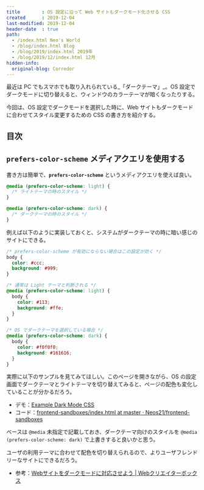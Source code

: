 ```yaml
---
title        : OS 設定に沿って Web サイトもダークモード化させる CSS
created      : 2019-12-04
last-modified: 2019-12-04
header-date  : true
path:
  - /index.html Neo's World
  - /blog/index.html Blog
  - /blog/2019/index.html 2019年
  - /blog/2019/12/index.html 12月
hidden-info:
  original-blog: Corredor
---
```


最近は PC でもスマホでも取り入れられている_「ダークテーマ」_。OS 設定でダークモードに切り替えると、ウィンドウのカラーテーマが暗くなったりする。

今回は、OS 設定でダークモードを選択した時に、Web サイトもダークモードに合わせてスタイル変更するための CSS の書き方を紹介する。

## 目次

## `prefers-color-scheme` メディアクエリを使用する

書き方は簡単で、**`prefers-color-scheme`** というメディアクエリを使えば良い。

```css
@media (prefers-color-scheme: light) {
  /* ライトテーマの時のスタイル */
}

@media (prefers-color-scheme: dark) {
  /* ダークテーマの時のスタイル */
}
```

例えば以下のように実装しておくと、システムがダークテーマの時に暗い感じのサイトにできる。

```css
/* prefers-color-scheme が有効にならない場合はこの設定が効く */
body {
  color: #ccc;
  background: #999;
}

/* 通常は Light テーマと判断される */
@media (prefers-color-scheme: light) {
  body {
    color: #113;
    background: #ffe;
  }
}

/* OS でダークテーマを選択している場合 */
@media (prefers-color-scheme: dark) {
  body {
    color: #f0f0f0;
    background: #161616;
  }
}
```

実際に以下のサンプルを見てみてほしい。このページを開きながら、OS の設定画面でダークテーマとライトテーマを切り替えてみると、ページの配色も変化していることが分かるだろう。

- デモ：[Example Dark Mode CSS](https://neos21.github.io/frontend-sandboxes/example-dark-mode-css/index.html)
- コード：[frontend-sandboxes/index.html at master · Neos21/frontend-sandboxes](https://github.com/neos21/frontend-sandboxes/blob/master/example-dark-mode-css/index.html)

ベースは `@media` 未指定で記載しておき、ダークテーマ向けのスタイルを `@media (prefers-color-scheme: dark)` で上書きすると良いかと思う。

ユーザの利用テーマに合わせて配色を切り替えられるので、よりユーザフレンドリーなサイトにできるだろう。

- 参考：[Webサイトをダークモードに対応させよう | Webクリエイターボックス](https://www.webcreatorbox.com/tech/dark-mode)
